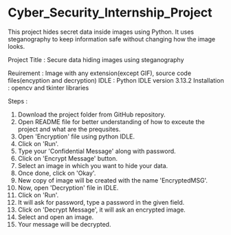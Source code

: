 # Cyber_Security_Internship_Project
This project hides secret data inside images using Python. It uses steganography to keep information safe without changing how the image looks.

Project Title : Secure data hiding images using steganography

Reuirement : Image with any extension(except GIF), source code files(encyption and decryption)
IDLE : Python IDLE version 3.13.2
Installation : opencv and tkinter libraries

Steps :
1. Download the project folder from GitHub repository.
2. Open README file for better understanding of how to exceute the project and what are the prequsites.
3. Open 'Encryption' file using python IDLE.
4. Click on 'Run'.
5. Type your 'Confidential Message' along with password.
6. Click on 'Encrypt Message' button.
7. Select an image in which you want to hide your data.
8. Once done, click on 'Okay'.
9. New copy of image will be created with the name 'EncryptedMSG'.
10. Now, open 'Decryption' file in IDLE.
11. Click on 'Run'.
12. It will ask for password, type a password in the given field.
13. Click on 'Decrypt Message', it will ask an encrypted image.
14. Select and open an image.
15. Your message will be decrypted.
